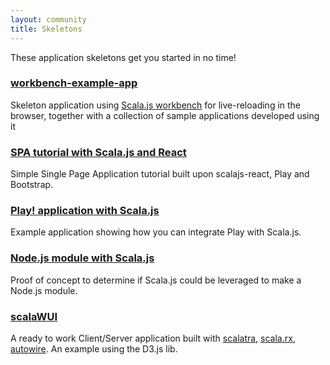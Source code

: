 ```yaml
---
layout: community
title: Skeletons
---
```


These application skeletons get you started in no time!

### [workbench-example-app](https://github.com/lihaoyi/workbench-example-app)
Skeleton application using [Scala.js workbench](https://github.com/lihaoyi/scala-js-workbench) for live-reloading in the
browser, together with a collection of sample applications developed using it

### [SPA tutorial with Scala.js and React](https://github.com/ochrons/scalajs-spa-tutorial)
Simple Single Page Application tutorial built upon scalajs-react, Play and Bootstrap.

### [Play! application with Scala.js](https://github.com/vmunier/play-with-scalajs-example)
Example application showing how you can integrate Play with Scala.js.

### [Node.js module with Scala.js](https://github.com/rockymadden/scala-node-example)
Proof of concept to determine if Scala.js could be leveraged to make a Node.js module.

### [scalaWUI](https://github.com/mathieuleclaire/scalaWUI)
A ready to work Client/Server application built with [scalatra](http://scalatra.org/),
[scala.rx](https://github.com/lihaoyi/scala.rx), [autowire](https://github.com/lihaoyi/autowire). An example using the
D3.js lib.



